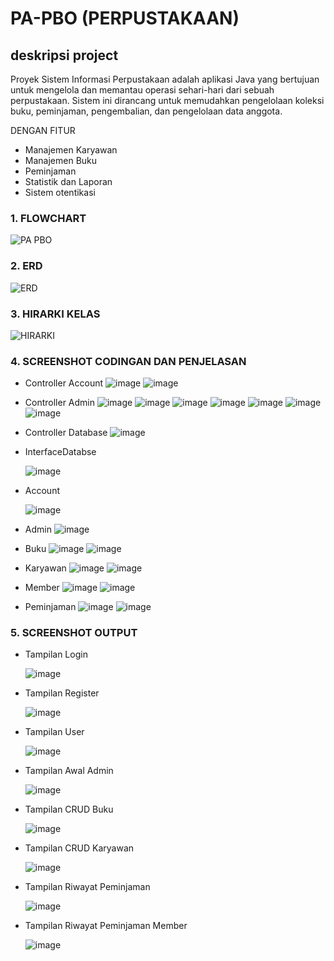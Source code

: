# PA-PBO (PERPUSTAKAAN)

## deskripsi project

Proyek Sistem Informasi Perpustakaan adalah aplikasi Java yang bertujuan untuk mengelola dan memantau operasi sehari-hari dari sebuah perpustakaan. Sistem ini dirancang untuk memudahkan pengelolaan koleksi buku, peminjaman, pengembalian, dan pengelolaan data anggota.

DENGAN FITUR

- Manajemen Karyawan
- Manajemen Buku
- Peminjaman
- Statistik dan Laporan
- Sistem otentikasi

### 1. FLOWCHART
![PA PBO](https://github.com/Novandra7/PA-PBO/assets/122107967/4a9399c0-de77-440f-89af-c867489af45b)

### 2. ERD
![ERD](https://github.com/Novandra7/PA-PBO/assets/122107967/e923e393-e732-4c3c-bbc9-caa1ab41d6fe)

### 3. HIRARKI KELAS
![HIRARKI](https://github.com/Novandra7/PA-PBO/assets/122107967/d7972031-e809-4621-86c4-8db6c4f7672f)

### 4. SCREENSHOT CODINGAN DAN PENJELASAN
- Controller Account
  ![image](https://github.com/Novandra7/PA-PBO/assets/122107967/39afadb2-eab6-466c-a86d-c53bd4e45799)
  ![image](https://github.com/Novandra7/PA-PBO/assets/122107967/f9a85bb0-266a-4da3-82be-341d2f7f6908)
  
- Controller Admin
  ![image](https://github.com/Novandra7/PA-PBO/assets/122107967/09120f55-76c3-42f8-9101-c2d591e38a38)
  ![image](https://github.com/Novandra7/PA-PBO/assets/122107967/d816f374-ee6a-4ba5-b011-914ad2426eb5)
  ![image](https://github.com/Novandra7/PA-PBO/assets/122107967/32dafe47-7418-4ead-8a48-19d38b31bc7e)
  ![image](https://github.com/Novandra7/PA-PBO/assets/122107967/749695bc-e577-4656-b768-23d7be3a65d0)
  ![image](https://github.com/Novandra7/PA-PBO/assets/122107967/4dc8226f-26ef-4eb9-a009-a5084bf5a84b)
  ![image](https://github.com/Novandra7/PA-PBO/assets/122107967/2a61afe4-7a02-4064-8f41-c49c2ba3e274)
  ![image](https://github.com/Novandra7/PA-PBO/assets/122107967/f061dc30-df55-4fa9-80a6-f5fdbc20baee)

- Controller Database
  ![image](https://github.com/Novandra7/PA-PBO/assets/122107967/62954f79-7e54-4580-a748-4a7cf8ce361f)

- InterfaceDatabse
  
  ![image](https://github.com/Novandra7/PA-PBO/assets/122107967/91e49e0f-5a54-40a9-a9a9-8a28a94f22ea)

- Account
  
  ![image](https://github.com/Novandra7/PA-PBO/assets/122107967/6522ac61-af8b-4f6f-9a45-b4d2b3b0efc3)

- Admin
  ![image](https://github.com/Novandra7/PA-PBO/assets/122107967/309606d0-7cb7-4651-96ce-17bb3bba6240)

- Buku
  ![image](https://github.com/Novandra7/PA-PBO/assets/122107967/7f5dffb5-6f6b-4c71-b582-38335e3a5280)
  ![image](https://github.com/Novandra7/PA-PBO/assets/122107967/18d5ffba-fad8-4c7b-9de9-ab6702fdad5f)

- Karyawan
  ![image](https://github.com/Novandra7/PA-PBO/assets/122107967/9a4e02d0-c6e2-477b-ab1f-4e09cb48ad02)
  ![image](https://github.com/Novandra7/PA-PBO/assets/122107967/633e3ae4-5364-49d8-835d-7a8b85a920c3)

- Member
  ![image](https://github.com/Novandra7/PA-PBO/assets/122107967/5d2d353a-1bac-4a63-b094-de86e9648030)
  ![image](https://github.com/Novandra7/PA-PBO/assets/122107967/99dc0a02-363f-4d8e-9027-16e57dc64871)

- Peminjaman
  ![image](https://github.com/Novandra7/PA-PBO/assets/122107967/b0265e1d-a0b3-4e95-bfce-9065da13374d)
  ![image](https://github.com/Novandra7/PA-PBO/assets/122107967/7ae855fa-a655-4155-9961-0cd83ccbc3f8)

### 5. SCREENSHOT OUTPUT
- Tampilan Login
  
  ![image](https://github.com/Novandra7/PA-PBO/assets/122107967/b380bc03-6c76-4b67-8368-279d443d75f4)

- Tampilan Register
  
  ![image](https://github.com/Novandra7/PA-PBO/assets/122107967/aff20f6d-349e-48ae-9dbf-de3e5264a29e)

- Tampilan User
  
  ![image](https://github.com/Novandra7/PA-PBO/assets/122107967/5ece082f-3fbc-4fd3-81d7-cbd8e2face95)

- Tampilan Awal Admin
  
  ![image](https://github.com/Novandra7/PA-PBO/assets/122107967/5d54f82e-d441-4b0b-a26c-37ac07c20101)

- Tampilan CRUD Buku
  
  ![image](https://github.com/Novandra7/PA-PBO/assets/122107967/0b76761c-dadc-476f-824c-10acf081ce2d)

- Tampilan CRUD Karyawan
  
  ![image](https://github.com/Novandra7/PA-PBO/assets/122107967/2e1bb4ec-615e-4de8-aa99-e35ed3ced0ef)

- Tampilan Riwayat Peminjaman
  
  ![image](https://github.com/Novandra7/PA-PBO/assets/122107967/4b898830-b0ba-4554-8d7f-57ab11d1b256)

- Tampilan Riwayat Peminjaman Member

  ![image](https://github.com/Novandra7/PA-PBO/assets/122107967/dfd216b7-0e9b-4ac3-a6a8-d7fc7f29db7c)

